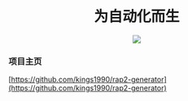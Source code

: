 <h1 align="center">为自动化而生</h1>


<div align="center"><img align="center" src="https://oscimg.oschina.net/oscnet/a964e875efa442570fe3a7cdfded0027183.jpg"/></div>

### 项目主页
[https://github.com/kings1990/rap2-generator](https://github.com/kings1990/rap2-generator)

